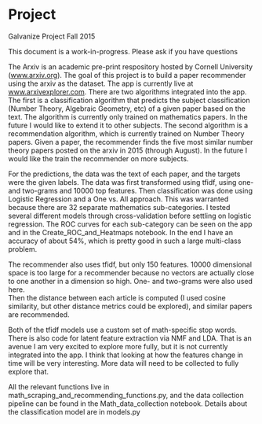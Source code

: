 # Project
Galvanize Project Fall 2015

This document is a work-in-progress.  Please ask if you have questions

The Arxiv is an academic pre-print respository hosted by Cornell University (www.arxiv.org). 
The goal of this project is to build a paper recommender using the arxiv as the dataset. 
The app is currently live at www.arxivexplorer.com.
There are two algorithms integrated into the app. 
The first is a classification algorithm that predicts the subject classification 
(Number Theory, Algebraic Geometry, etc) of a given paper based on the text.
The algorithm is currently only trained on mathematics papers. 
In the future I would like to extend it to other subjects. The second algorithm is a 
recommendation algorithm, which is currently trained on Number Theory papers. Given a paper, 
the recommender finds the five most similar number theory papers posted on the arxiv in 2015 
(through August). In the future I would like the train the recommender on more subjects.

For the predictions, the data was the text of each paper, and the targets were the given labels.  The data was first
transformed using tfidf, using one- and two-grams and 10000 top features.  Then classification was done
using Logistic Regression and a One vs. All approach.  This was warranted because there are
32 separate mathematics sub-categories.  I tested several different models through cross-validation before
settling on logistic regression.  The ROC curves for each sub-category can be seen on the app and in the 
Create_ROC_and_Heatmaps notebook.  In the end I have an accuracy of about 54%, which is pretty good in such a large
multi-class problem.

The recommender also uses tfidf, but only 150 features.  10000 dimensional space is too large for a recommender because
no vectors are actually close to one another in a dimension so high.  One- and two-grams were also used here.  
Then the distance between each article is computed (I used cosine similarity, 
but other distance metrics could be explored), and similar papers are recommended.

Both of the tfidf models use a custom set of math-specific stop words.  There is also code for latent feature
extraction via NMF and LDA.  That is an avenue I am very excited to explore more fully, but it is
not currently integrated into the app.  I think that looking
at how the features change in time will be very interesting.  More data will need to be collected to fully explore
that.

All the relevant functions live in math_scraping_and_recommending_functions.py, 
and the data collection pipeline can be found in the Math_data_collection notebook.  Details about the classification
 model are in models.py
